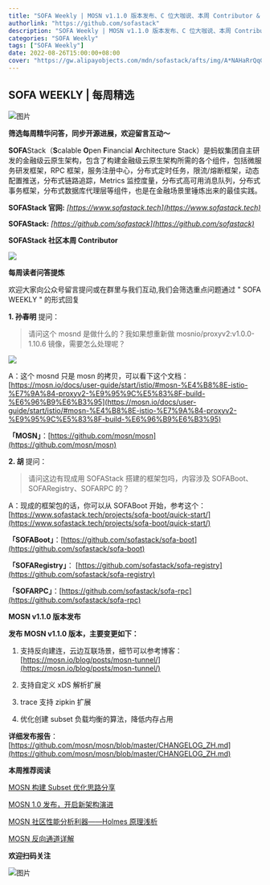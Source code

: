 ```yaml
---
title: "SOFA Weekly | MOSN v1.1.0 版本发布、C 位大咖说、本周 Contributor & QA"
authorlink: "https://github.com/sofastack"
description: "SOFA Weekly | MOSN v1.1.0 版本发布、C 位大咖说、本周 Contributor & QA"
categories: "SOFA Weekly"
tags: ["SOFA Weekly"]
date: 2022-08-26T15:00:00+08:00
cover: "https://gw.alipayobjects.com/mdn/sofastack/afts/img/A*NAHaRrQqGzAAAAAAAAAAAAAAARQnAQ"
---
```


## SOFA WEEKLY | 每周精选

![图片](https://p3-juejin.byteimg.com/tos-cn-i-k3u1fbpfcp/1e08fca65f7643c783d33f590bb41d5a~tplv-k3u1fbpfcp-zoom-1.image)

**筛选每周精华问答，同步开源进展，欢迎留言互动～**

**SOFA**Stack（**S**calable **O**pen **F**inancial **A**rchitecture Stack）是蚂蚁集团自主研发的金融级云原生架构，包含了构建金融级云原生架构所需的各个组件，包括微服务研发框架，RPC 框架，服务注册中心，分布式定时任务，限流/熔断框架，动态配置推送，分布式链路追踪，Metrics 监控度量，分布式高可用消息队列，分布式事务框架，分布式数据库代理层等组件，也是在金融场景里锤炼出来的最佳实践。

**SOFAStack 官网:** *[https://www.sofastack.tech](https://www.sofastack.tech)*

**SOFAStack:** *[https://github.com/sofastack](https://github.com/sofastack)*

**SOFAStack 社区本周 Contributor**

![](https://gw.alipayobjects.com/mdn/rms_1c90e8/afts/img/A*1vP6T4tTWncAAAAAAAAAAAAAARQnAQ)

**每周读者问答提炼**

欢迎大家向公众号留言提问或在群里与我们互动,我们会筛选重点问题通过 " SOFA WEEKLY " 的形式回复

**1. 孙春明** 提问：

>请问这个 mosnd 是做什么的？我如果想重新做 mosnio/proxyv2:v1.0.0-1.10.6 镜像，需要怎么处理呢？

![](https://gw.alipayobjects.com/mdn/rms_1c90e8/afts/img/A*hsZEQL7rsygAAAAAAAAAAAAAARQnAQ)

A：这个 mosnd 只是 mosn 的拷贝，可以看下这个文档：[https://mosn.io/docs/user-guide/start/istio/#mosn-%E4%B8%8E-istio-%E7%9A%84-proxyv2-%E9%95%9C%E5%83%8F-build-%E6%96%B9%E6%B3%95](https://mosn.io/docs/user-guide/start/istio/#mosn-%E4%B8%8E-istio-%E7%9A%84-proxyv2-%E9%95%9C%E5%83%8F-build-%E6%96%B9%E6%B3%95)

**「MOSN」**：[https://github.com/mosn/mosn](https://github.com/mosn/mosn)

**2. 胡** 提问：

>请问这边有现成用 SOFAStack 搭建的框架包吗，内容涉及 SOFABoot、SOFARegistry、SOFARPC 的？

A：现成的框架包的话，你可以从 SOFABoot 开始，参考这个：[https://www.sofastack.tech/projects/sofa-boot/quick-start/](https://www.sofastack.tech/projects/sofa-boot/quick-start/)

**「SOFABoot」**：[https://github.com/sofastack/sofa-boot](https://github.com/sofastack/sofa-boot)

**「SOFARegistry」**： [https://github.com/sofastack/sofa-registry](https://github.com/sofastack/sofa-registry)

**「SOFARPC」**：[https://github.com/sofastack/sofa-rpc](https://github.com/sofastack/sofa-rpc)

**MOSN v1.1.0 版本发布**

**发布 MOSN v1.1.0 版本，主要变更如下：**

1. 支持反向建连，云边互联场景，细节可以参考博客： [https://mosn.io/blog/posts/mosn-tunnel/](https://mosn.io/blog/posts/mosn-tunnel/)

2. 支持自定义 xDS 解析扩展

3. trace 支持 zipkin 扩展

4. 优化创建 subset 负载均衡的算法，降低内存占用

**详细发布报告**：[https://github.com/mosn/mosn/blob/master/CHANGELOG_ZH.md](https://github.com/mosn/mosn/blob/master/CHANGELOG_ZH.md)

**本周推荐阅读**

[MOSN 构建 Subset 优化思路分享](https://mp.weixin.qq.com/s?__biz=MzUzMzU5Mjc1Nw==&mid=2247511573&idx=1&sn=86019e1570b797f0d4c7f4aa2bcf2ad3&chksm=faa341cfcdd4c8d9aea24212d29c31f2732ec88ee65271703d2caa96dabc114e873f975fec8f&scene=21#wechat_redirect)

[MOSN 1.0 发布，开启新架构演进](https://mp.weixin.qq.com/s?__biz=MzUzMzU5Mjc1Nw==&mid=2247506881&idx=1&sn=b61b931c11c83d3aceea93a90bbe8c5d&chksm=faa3341bcdd4bd0d1fb1348c99e7d38be2597dcb6767a68c69149d954eae02bd39bc447e521f&scene=21#wechat_redirect)

[MOSN 社区性能分析利器——Holmes 原理浅析](https://mp.weixin.qq.com/s?__biz=MzUzMzU5Mjc1Nw==&mid=2247504968&idx=1&sn=4f7034cd1732860e3ca6b808f6ad7d53&scene=21#wechat_redirect)

[MOSN 反向通道详解](https://mp.weixin.qq.com/s?__biz=MzUzMzU5Mjc1Nw==&mid=2247513902&idx=1&sn=be00c5af2e9775a4039430bf187e16f4&chksm=faa358f4cdd4d1e23d7e9c93b4a94d6e6c377f51eb5e96b6dd5f74b840e48ebd3f518c4bf80a&scene=21#wechat_redirect)

**欢迎扫码关注**

![图片](https://p3-juejin.byteimg.com/tos-cn-i-k3u1fbpfcp/7091a7c36cec45f292225f4e9c92161e~tplv-k3u1fbpfcp-zoom-1.image)
